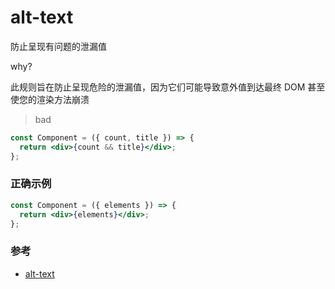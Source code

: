 # alt-text

防止呈现有问题的泄漏值

why?

此规则旨在防止呈现危险的泄漏值，因为它们可能导致意外值到达最终 DOM 甚至使您的渲染方法崩溃
> bad

```jsx
const Component = ({ count, title }) => {
  return <div>{count && title}</div>;
};
```

### 正确示例

```jsx
const Component = ({ elements }) => {
  return <div>{elements}</div>;
};
```

### 参考

- [alt-text](https://github.com/jsx-eslint/eslint-plugin-react/blob/c42b624d0fb9ad647583a775ab9751091eec066f/docs/rules/alt-text)

